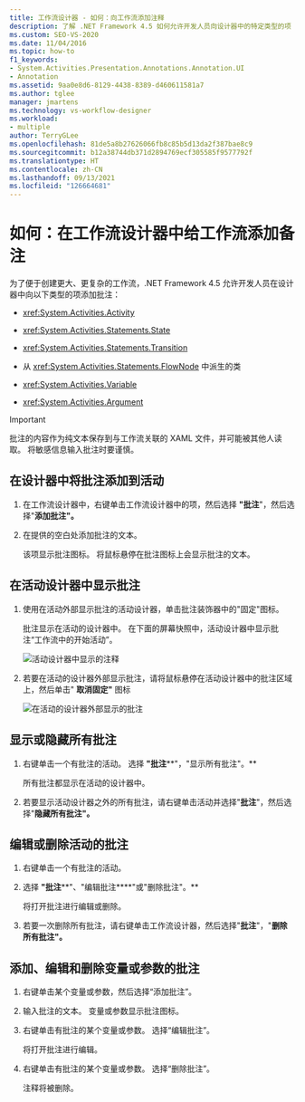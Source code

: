 ```yaml
---
title: 工作流设计器 - 如何：向工作流添加注释
description: 了解 .NET Framework 4.5 如何允许开发人员向设计器中的特定类型的项（例如活动、状态和转换项）添加批注。
ms.custom: SEO-VS-2020
ms.date: 11/04/2016
ms.topic: how-to
f1_keywords:
- System.Activities.Presentation.Annotations.Annotation.UI
- Annotation
ms.assetid: 9aa0e8d6-8129-4438-8389-d460611581a7
ms.author: tglee
manager: jmartens
ms.technology: vs-workflow-designer
ms.workload:
- multiple
author: TerryGLee
ms.openlocfilehash: 81de5a8b27626066fb8c85b5d13da2f387bae8c9
ms.sourcegitcommit: b12a38744db371d2894769ecf305585f9577792f
ms.translationtype: HT
ms.contentlocale: zh-CN
ms.lasthandoff: 09/13/2021
ms.locfileid: "126664681"
---
```

# <a name="how-to-add-comments-to-a-workflow-in-the-workflow-designer"></a>如何：在工作流设计器中给工作流添加备注

为了便于创建更大、更复杂的工作流，.NET Framework 4.5 允许开发人员在设计器中向以下类型的项添加批注：

- <xref:System.Activities.Activity>

- <xref:System.Activities.Statements.State>

- <xref:System.Activities.Statements.Transition>

- 从 <xref:System.Activities.Statements.FlowNode> 中派生的类

- <xref:System.Activities.Variable>

- <xref:System.Activities.Argument>

> [!IMPORTANT]
> 批注的内容作为纯文本保存到与工作流关联的 XAML 文件，并可能被其他人读取。 将敏感信息输入批注时要谨慎。

## <a name="adding-an-annotation-to-an-activity-in-the-designer"></a>在设计器中将批注添加到活动

1. 在工作流设计器中，右键单击工作流设计器中的项，然后选择 **"批注**"，然后选择"**添加批注"。**

1. 在提供的空白处添加批注的文本。

   该项显示批注图标。 将鼠标悬停在批注图标上会显示批注的文本。

## <a name="displaying-an-annotation-in-an-activitys-designer"></a>在活动设计器中显示批注

1. 使用在活动外部显示批注的活动设计器，单击批注装饰器中的"固定"图标。

   批注显示在活动的设计器中。 在下面的屏幕快照中，活动设计器中显示批注“工作流中的开始活动”。

   ![活动设计器中显示的注释](../workflow-designer/media/annotationindesigner.png)

2. 若要在活动的设计器外部显示批注，请将鼠标悬停在活动设计器中的批注区域上，然后单击" **取消固定"** 图标

   ![在活动的设计器外部显示的批注](../workflow-designer/media/annotationoutsidedesigner.png)

## <a name="showing-or-hiding-all-annotations"></a>显示或隐藏所有批注

1. 右键单击一个有批注的活动。 选择 **"批注****"，"显示所有批注"。**

   所有批注都显示在活动的设计器中。

1. 若要显示活动设计器之外的所有批注，请右键单击活动并选择"**批注**"，然后选择"**隐藏所有批注"。**

## <a name="editing-or-deleting-an-annotation-for-an-activity"></a>编辑或删除活动的批注

1. 右键单击一个有批注的活动。

1. 选择 **"批注****"、"编辑批注****"或"删除批注"。**

   将打开批注进行编辑或删除。

1. 若要一次删除所有批注，请右键单击工作流设计器，然后选择"**批注**"，"**删除所有批注"。**

## <a name="adding-editing-and-deleting-an-annotation-for-a-variable-or-argument"></a>添加、编辑和删除变量或参数的批注

1. 右键单击某个变量或参数，然后选择“添加批注”。

1. 输入批注的文本。 变量或参数显示批注图标。

1. 右键单击有批注的某个变量或参数。 选择“编辑批注”。

   将打开批注进行编辑。

1. 右键单击有批注的某个变量或参数。 选择“删除批注”。

   注释将被删除。
